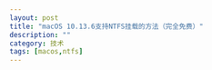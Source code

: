 ```yaml
---
layout: post
title: "macOS 10.13.6支持NTFS挂载的方法（完全免费）"
description: ""
category: 技术
tags: [macos,ntfs]
---
```



